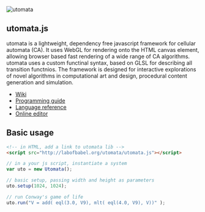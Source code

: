 ![utomata](https://github.com/soogbet/utomata.js/raw/master/documentation/utomataBanner.png "utomata")

## utomata.js

utomata is a lightweight, dependency free javascript framework for cellular automata (CA). It uses WebGL for rendering onto the HTML canvas element, allowing browser based fast rendering of a wide range of CA algorithms. utomata uses a custom functinal syntax, based on GLSL for describing all transition functnios. The framework is designed for interactive explorations of novel algorithms in computational art and design, procedural content generation and simulation.

* [Wiki](https://github.com/soogbet/utomata.js/wiki)
* [Programming guide](https://github.com/soogbet/utomata.js/wiki/Programming-guide)
* [Language reference](https://github.com/soogbet/utomata.js/wiki/Language-reference)
* [Online editor](http://labofbabel.org/utomata)

## Basic usage

```html
<!-- in HTML, add a link to utomata lib -->
<script src="http://labofbabel.org/utomata/utomata.js"></script>
```

```javascript
// in a your js script, instantiate a system
var uto = new Utomata();

// basic setup, passing width and height as parameters
uto.setup(1024, 1024);

// run Conway's game of life
uto.run("V = add( eql(3.0, V9), mlt( eql(4.0, V9), V))" );

```
